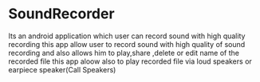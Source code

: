 # SoundRecorder
Its an android application which user can record sound with high quality recording
this app allow user to record sound with high quality of sound recording and also allows him to play,share ,delete or edit name of the recorded file
this app aloow also to play recorded file via loud speakers or earpiece speaker(Call Speakers)
